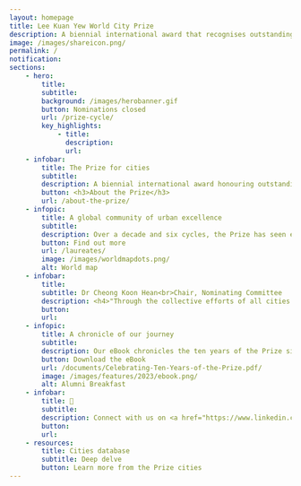 ```yaml
---
layout: homepage
title: Lee Kuan Yew World City Prize
description: A biennial international award that recognises outstanding cities in tackling urban challenges to bring about a holistic & sustained urban transformation 
image: /images/shareicon.png/
permalink: /
notification: 
sections:
    - hero:
        title: 
        subtitle: 
        background: /images/herobanner.gif
        button: Nominations closed
        url: /prize-cycle/
        key_highlights:
            - title: 
              description: 
              url: 
    - infobar:    
        title: The Prize for cities
        subtitle: 
        description: A biennial international award honouring outstanding cities in creating liveable, vibrant & sustainable urban communities. Established in 2009, the Prize looks at the holistic and sustained urban transformation of cities over 10 to 20 years. 
        button: <h3>About the Prize</h3>
        url: /about-the-prize/ 
    - infopic:    
        title: A global community of urban excellence 
        subtitle: 
        description: Over a decade and six cycles, the Prize has seen enthusiastic participation from diverse cities at various developmental stages, and recognised 23 cities that showcase transformative and inspiring stories.
        button: Find out more
        url: /laureates/
        image: /images/worldmapdots.png/
        alt: World map
    - infobar:    
        title: 
        subtitle: Dr Cheong Koon Hean<br>Chair, Nominating Committee
        description: <h4>"Through the collective efforts of all cities around the world, we can aspire to learn from one another and truly make an impact in creating a better place for ourselves, and our future generations."</h4>
        button: 
        url: 
    - infopic:    
        title: A chronicle of our journey  
        subtitle: 
        description: Our eBook chronicles the ten years of the Prize since its inauguration, celebrates the outstanding cities and individuals that the Prize has recognised, and brings together the passionate jury members to reflect on the Prize Laureates and city issues.
        button: Download the eBook
        url: /documents/Celebrating-Ten-Years-of-the-Prize.pdf/
        image: /images/features/2023/ebook.png/
        alt: Alumni Breakfast
    - infobar:
        title: 💬
        subtitle: 
        description: Connect with us on <a href="https://www.linkedin.com/in/leekuanyewworldcityprize/" style="color:#967942; text-decoration:underline;" target="_blank">LinkedIn</a>
        button: 
        url: 
    - resources:
        title: Cities database
        subtitle: Deep delve
        button: Learn more from the Prize cities
---
```

